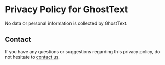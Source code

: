 # Privacy Policy for GhostText

No data or personal information is collected by GhostText.

## Contact

If you have any questions or suggestions regarding this privacy policy, do not hesitate to [contact us](https://github.com/fregante/GhostText/issues/new).
